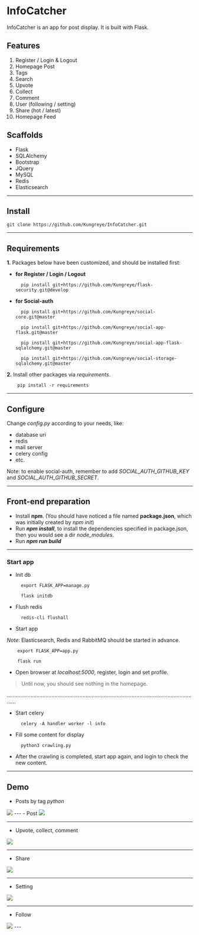 # InfoCatcher

InfoCatcher is an app for post display. It is built with Flask.


## Features
1. Register / Login & Logout
2. Homepage Post
3. Tags
4. Search
5. Upvote
6. Collect
7. Comment
8. User (following / setting)
9. Share (hot / latest)
10. Homepage Feed


## Scaffolds
- Flask
- SQLAlchemy
- Bootstrap
- JQuery
- MySQL
- Redis
- Elasticsearch

---
## Install

    git clone https://github.com/Kungreye/InfoCatcher.git

---
## Requirements
<b>1.</b> Packages below have been customized, and should be installed first:

- <b>for Register / Login / Logout</b>

        pip install git+https://github.com/Kungreye/flask-security.git@develop

- <b>for Social-auth</b> 

        pip install git+https://github.com/Kungreye/social-core.git@master

        pip install git+https://github.com/Kungreye/social-app-flask.git@master

        pip install git+https://github.com/Kungreye/social-app-flask-sqlalchemy.git@master

        pip install git+https://github.com/Kungreye/social-storage-sqlalchemy.git@master


<b>2.</b> Install other packages via <i>requirements</i>.

        pip install -r requirements
    
----
## Configure

Change <i>config.py</i> according to your needs, like:
- database uri
- redis
- mail server
- celery config
- etc.

Note: to enable social-auth, remember to add <i>SOCIAL_AUTH_GITHUB_KEY</i> and <i>SOCIAL_AUTH_GITHUB_SECRET</i>.

    
---
## Front-end preparation

- Install <b>npm</b>. (You should have noticed a file named <b>package.json</b>, which was initially created by <i>npm init</i>)
- Run <b><i>npm install</i></b>, to install the dependencies specified in package.json, then you would see a dir <i>node_modules</i>.
- Run <b><i>npm run build</i></b>

---
### Start app

- Init db
   
        export FLASK_APP=manage.py
    
        flask initdb


- Flush redis

        redis-cli flushall
      

- Start app

<i>Note</i>: Elasticsearch, Redis and RabbitMQ should be started in advance.

        export FLASK_APP=app.py
        
        flask run
               
                
- Open browser at <i>localhost:5000</i>, register, login and set profile.

> Until now, you should see nothing in the homepage.

..................................................................................................................................

- Start celery

        celery -A handler worker -l info


- Fill some content for display

        python3 crawling.py 
        

- After the crawling is completed, start app again, and login to check the new content.


---
## Demo

- Posts by tag <i>python</i>
<img src="https://github.com/Kungreye/InfoCatcher/blob/master/demo/posts_by_tag.png">
---
- Post
<img src="https://github.com/Kungreye/InfoCatcher/blob/master/demo/post.png">
<hr>

- Upvote, collect, comment
<img src="https://github.com/Kungreye/InfoCatcher/blob/master/demo/upvote_collect_comment.png">
<hr>


- Share
<img src="https://github.com/Kungreye/InfoCatcher/blob/master/demo/share_weixin.png">
<hr>

- Setting
<img src="https://github.com/Kungreye/InfoCatcher/blob/master/demo/setting.png">
<hr>

- Follow
<img src="https://github.com/Kungreye/InfoCatcher/blob/master/demo/follow.png">
---